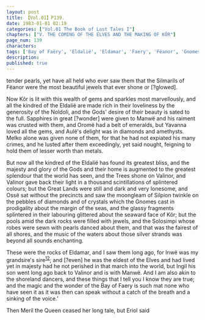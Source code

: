 ```yaml
---
layout: post
title: 【Vol.01】P139.
date: 1983-01-01 02:19
categories: ["Vol.01 The Book of Lost Tales I"]
chapters: ["V. THE COMING OF THE ELVES AND THE MAKING OF KÔR"]
page_num: 139
characters: 
tags: ['Bay of Faëry', 'Eldalië', 'Eldamar', 'Faery', 'Fëanor', 'Gnomes', 'Great Lands', 'Ingil', 'Inwë', 'Kôr', 'Manwë', 'Melko', 'march into the world', 'Meril-i-Turinqi', 'Noldoli', 'Oromë', 'Ossë', 'shoreland dancers', 'Silmarils', 'Solosimpi', 'Two Trees', 'World, The']
description: 
published: true
---
```


<p style="text-indent: 0;">
tender pearls, yet have all held who ever saw them that the Silmarils of Fëanor were the most beautiful jewels that ever shone or [?glowed].
</p>

Now Kôr is lit with this wealth of gems and sparkles most marvellously, and all the kindred of the Eldalië are made rich in their loveliness by the generosity of the Noldoli, and the Gods' desire of their beauty is sated to the full. Sapphires in great [?wonder] were given to Manwë and his raiment was crusted with them, and Oromë had a belt of emeralds, but Yavanna loved all the gems, and Aulë's delight was in diamonds and amethysts. Melko alone was given none of them, for that he had not expiated his many crimes, and he lusted after them exceedingly, yet said nought, feigning to hold them of lesser worth than metals.

But now all the kindred of the Eldalië has found its greatest bliss, and the majesty and glory of the Gods and their home is augmented to the greatest splendour that the world has seen, and the Trees shone on Valinor, and Valinor gave back their light in a thousand scintillations of splintered colours; but the Great Lands were still and dark and very lonesome, and Ossë sat without the precincts and saw the moongleam of Silpion twinkle on the pebbles of diamonds and of crystals which the Gnomes cast in prodigality about the margin of the seas, and the glassy fragments splintered in their labouring glittered about the seaward face of Kôr; but the pools amid the dark rocks were filled with jewels, and the Solosimpi whose robes were sewn with pearls danced about them, and that was the fairest of all shores, and the music of the waters about those silver strands was beyond all sounds enchanting.

These were the rocks of Eldamar, and I saw them long ago, for Inwë was my grandsire's sire<SUP>[12]({{site.baseurl}}/vol01-p141)</SUP>; and [?even] he was the eldest of the Elves and had lived yet in majesty had he not perished in that march into the world, but Ingil his son went long ago back to Valinor and is with Manwë. And I am also akin to the shoreland dancers, and these things that I tell you I know they are true; and the magic and the wonder of the Bay of Faery is such mat none who have seen it as it was then can speak without a catch of the breath and a sinking of the voice.’

Then Meril the Queen ceased her long tale, but Eriol said

